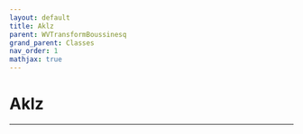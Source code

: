 ```yaml
---
layout: default
title: Aklz
parent: WVTransformBoussinesq
grand_parent: Classes
nav_order: 1
mathjax: true
---
```


#  Aklz




---

